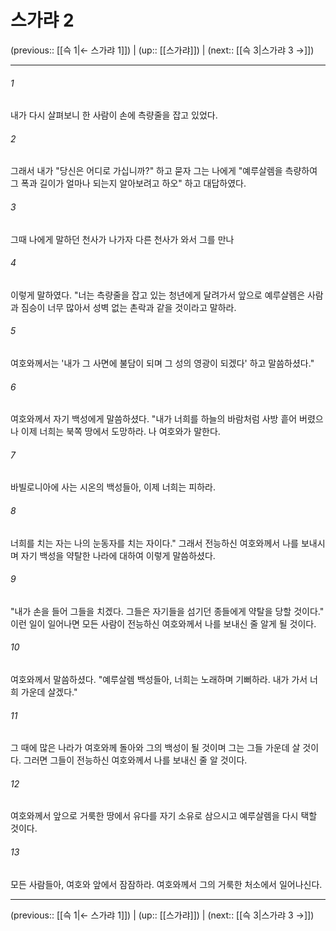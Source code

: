 # 스가랴 2

(previous:: [[슥 1|← 스가랴 1]]) | (up:: [[스가랴]]) | (next:: [[슥 3|스가랴 3 →]])

***




###### 1 

내가 다시 살펴보니 한 사람이 손에 측량줄을 잡고 있었다. 



###### 2 

그래서 내가 "당신은 어디로 가십니까?" 하고 묻자 그는 나에게 "예루살렘을 측량하여 그 폭과 길이가 얼마나 되는지 알아보려고 하오" 하고 대답하였다. 



###### 3 

그때 나에게 말하던 천사가 나가자 다른 천사가 와서 그를 만나 



###### 4 

이렇게 말하였다. "너는 측량줄을 잡고 있는 청년에게 달려가서 앞으로 예루살렘은 사람과 짐승이 너무 많아서 성벽 없는 촌락과 같을 것이라고 말하라. 



###### 5 

여호와께서는 '내가 그 사면에 불담이 되며 그 성의 영광이 되겠다' 하고 말씀하셨다." 



###### 6 

여호와께서 자기 백성에게 말씀하셨다. "내가 너희를 하늘의 바람처럼 사방 흩어 버렸으나 이제 너희는 북쪽 땅에서 도망하라. 나 여호와가 말한다. 



###### 7 

바빌로니아에 사는 시온의 백성들아, 이제 너희는 피하라. 



###### 8 

너희를 치는 자는 나의 눈동자를 치는 자이다." 그래서 전능하신 여호와께서 나를 보내시며 자기 백성을 약탈한 나라에 대하여 이렇게 말씀하셨다. 



###### 9 

"내가 손을 들어 그들을 치겠다. 그들은 자기들을 섬기던 종들에게 약탈을 당할 것이다." 이런 일이 일어나면 모든 사람이 전능하신 여호와께서 나를 보내신 줄 알게 될 것이다. 



###### 10 

여호와께서 말씀하셨다. "예루살렘 백성들아, 너희는 노래하며 기뻐하라. 내가 가서 너희 가운데 살겠다." 



###### 11 

그 때에 많은 나라가 여호와께 돌아와 그의 백성이 될 것이며 그는 그들 가운데 살 것이다. 그러면 그들이 전능하신 여호와께서 나를 보내신 줄 알 것이다. 



###### 12 

여호와께서 앞으로 거룩한 땅에서 유다를 자기 소유로 삼으시고 예루살렘을 다시 택할 것이다. 



###### 13 

모든 사람들아, 여호와 앞에서 잠잠하라. 여호와께서 그의 거룩한 처소에서 일어나신다.

***

(previous:: [[슥 1|← 스가랴 1]]) | (up:: [[스가랴]]) | (next:: [[슥 3|스가랴 3 →]])
